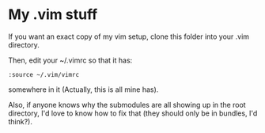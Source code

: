 My .vim stuff
=============

If you want an exact copy of my vim setup, clone this folder into your .vim directory.

Then, edit your ~/.vimrc so that it has:

    :source ~/.vim/vimrc

somewhere in it (Actually, this is all mine has).

Also, if anyone knows why the submodules are all showing up in the root directory,
I'd love to know how to fix that (they should only be in bundles, I'd think?).